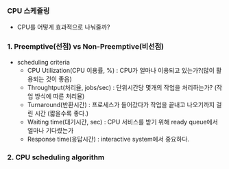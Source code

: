 ### CPU 스케쥴링

- CPU를 어떻게 효과적으로 나눠줄까?

### 1. Preemptive(선점) vs Non-Preemptive(비선점)

- scheduling criteria
  - CPU Utilization(CPU 이용률, %) : CPU가 얼마나 이용되고 있는가?(많이 활용되는 것이 좋음)
  - Throughtput(처리율, jobs/sec) : 단위시간당 몇개의 작업을 처리하는가? (작업 방식에 따른 처리율)
  - Turnaround(반환시간) : 프로세스가 들어갔다가 작업을 끝내고 나오기까지 걸린 시간 (짧을수록 좋다.)
  - Waiting time(대기시간, sec) : CPU 서비스를 받기 위해 ready queue에서 얼마나 기다렸는가
  - Response time(응답시간) : interactive system에서 중요하다.

### 2. CPU scheduling algorithm
